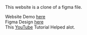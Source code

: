 This website is a clone of a figma file.

Website Demo [here](https://gpt3web.pages.dev/) <br/>
Figma Design [here](https://www.figma.com/file/lz9lLpFHMxHm2odnwM3R0z) <br />
This [YouTube](https://www.youtube.com/watch?v=F627pKNUCVQ) Tutorial Helped alot.

